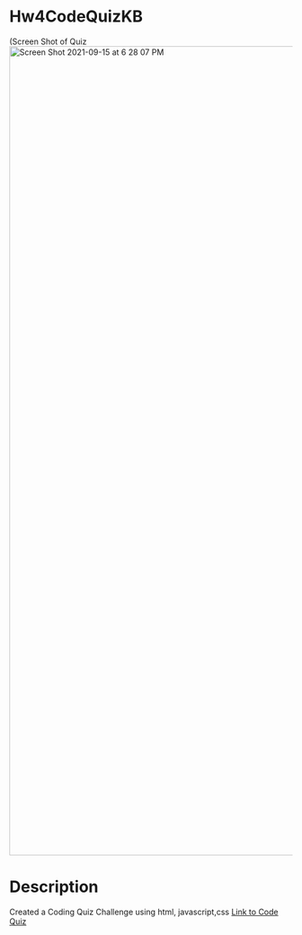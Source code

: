 # Hw4CodeQuizKB
(Screen Shot of Quiz<img width="1440" alt="Screen Shot 2021-09-15 at 6 28 07 PM" src="https://user-images.githubusercontent.com/89366416/133518323-7ef5c025-3a4e-4cda-b347-981f465b8823.png">

# Description
Created a Coding Quiz Challenge using html, javascript,css
[Link to Code Quiz](https://kbentley7.github.io/Hw4CodeQuizKB/
)
